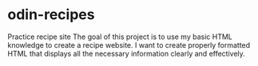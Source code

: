 # odin-recipes
Practice recipe site
The goal of this project is to use my basic HTML knowledge to create a recipe website. I want to create properly formatted HTML that displays all the necessary information clearly and effectively. 
